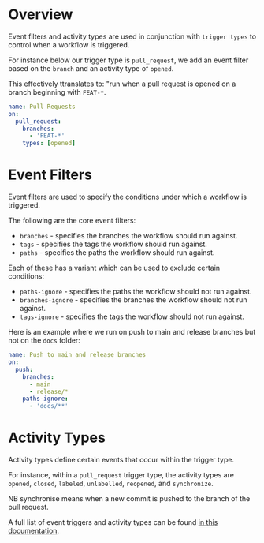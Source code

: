 # Overview

Event filters and activity types are used in conjunction with `trigger types` to control when a workflow is triggered.

For instance below our trigger type is `pull_request`, we add an event filter based on the `branch` and an activity type of `opened`.

This effectively ttranslates to: "run when a pull request is opened on a branch beginning with `FEAT-*`.

```yaml
name: Pull Requests
on: 
  pull_request:
    branches:
      - 'FEAT-*'
    types: [opened]
```

# Event Filters 

Event filters are used to specify the conditions under which a workflow is triggered.

The following are the core event filters:

- `branches` - specifies the branches the workflow should run against.
- `tags` - specifies the tags the workflow should run against.
- `paths` - specifies the paths the workflow should run against.

Each of these has a variant which can be used to exclude certain conditions:

- `paths-ignore` - specifies the paths the workflow should not run against.
- `branches-ignore` - specifies the branches the workflow should not run against.
- `tags-ignore` - specifies the tags the workflow should not run against.

Here is an example where we run on push to main and release branches but not on the `docs` folder:

```yaml
name: Push to main and release branches
on:
  push:
    branches:
      - main
      - release/*
    paths-ignore:
      - 'docs/**'
```

# Activity Types

Activity types define certain events that occur within the trigger type.

For instance, within a `pull_request` trigger type, the activity types are `opened`, `closed`, `labeled`, `unlabelled`, `reopened`, and `synchronize`.

NB synchronise means when a new commit is pushed to the branch of the pull request.

A full list of event triggers and activity types can be found [in this documentation](https://docs.github.com/en/actions/reference/events-that-trigger-workflows).
